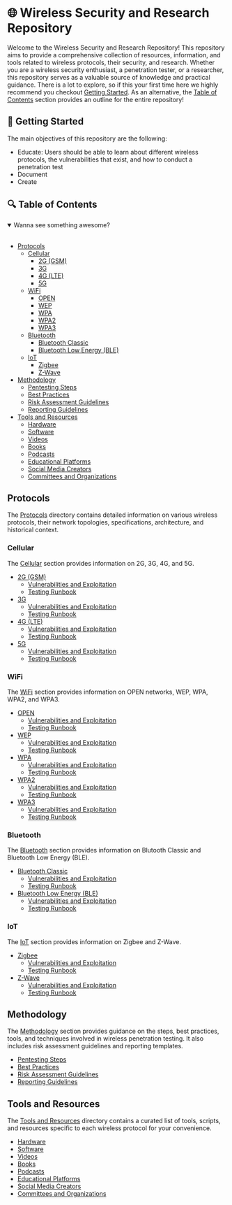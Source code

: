# 🌐 Wireless Security and Research Repository 

Welcome to the Wireless Security and Research Repository! This repository aims to provide a comprehensive collection of resources, information, and tools related to wireless protocols, their security, and research. Whether you are a wireless security enthusiast, a penetration tester, or a researcher, this repository serves as a valuable source of knowledge and practical guidance. There is a lot to explore, so if this your first time here we highly recommend you checkout [Getting Started](#getting-started). As an alternative, the [Table of Contents](#table-of-contents) section provides an outline for the entire repository!

## 🚀 Getting Started

The main objectives of this repository are the following:
- Educate: Users should be able to learn about different wireless protocols, the vulnerabilities that exist, and how to conduct a penetration test
- Document
- Create

## 🔍 Table of Contents

<details open="">
<summary>Wanna see something awesome?</summary>
<br>
</details>

- [Protocols](#protocols)
  - [Cellular](#cellular)
    - [2G (GSM)](#cellular)
    - [3G](#cellular)
    - [4G (LTE)](#cellular)
    - [5G](#cellular)
  - [WiFi](#wifi)
    - [OPEN](#wifi)
    - [WEP](#wifi)
    - [WPA](#wifi)
    - [WPA2](#wifi)
    - [WPA3](#wifi)
  - [Bluetooth](#bluetooth)
    - [Bluetooth Classic](#bluetooth)
    - [Bluetooth Low Energy (BLE)](#bluetooth)
  - [IoT](#IoT)
    - [Zigbee](#IoT)
    - [Z-Wave](#IoT)
- [Methodology](#methodology)
    - [Pentesting Steps](#methodology)
    - [Best Practices](#methodology)
    - [Risk Assessment Guidelines](#methodology)
    - [Reporting Guidelines](#methodology)
- [Tools and Resources](#tools-and-resources)
    - [Hardware](#tools-and-resources)
    - [Software](#tools-and-resources)
    - [Videos](#tools-and-resources)
    - [Books](#tools-and-resources)
    - [Podcasts](#tools-and-resources)
    - [Educational Platforms](#tools-and-resources)
    - [Social Media Creators](#tools-and-resources)
    - [Committees and Organizations](#tools-and-resources)

## Protocols

The [Protocols](Protocols/) directory contains detailed information on various wireless protocols, their network topologies, specifications, architecture, and historical context.

### Cellular

The [Cellular](Protocols/Cellular/) section provides information on 2G, 3G, 4G, and 5G.

- [2G (GSM)](Protocols/Cellular/2G/)
  - [Vulnerabilities and Exploitation](Protocols/Cellular/2G/Vulnerabilities_and_Exploitation.md)
  - [Testing Runbook](Protocols/Cellular/2G/Testing_Runbook.md)
- [3G](Protocols/Cellular/3G/)
  - [Vulnerabilities and Exploitation](Protocols/Cellular/3G/Vulnerabilities_and_Exploitation.md)
  - [Testing Runbook](Protocols/Cellular/3G/Testing_Runbook.md)
- [4G (LTE)](Protocols/Cellular/4G/)
  - [Vulnerabilities and Exploitation](Protocols/Cellular/4G/Vulnerabilities_and_Exploitation.md)
  - [Testing Runbook](Protocols/Cellular/4G/Testing_Runbook.md)
- [5G](Protocols/Cellular/5G/)
  - [Vulnerabilities and Exploitation](Protocols/Cellular/5G/Vulnerabilities_and_Exploitation.md)
  - [Testing Runbook](Protocols/Cellular/5G/Testing_Runbook.md)
    
### WiFi

The [WiFi](Protocols/WiFi/) section provides information on OPEN networks, WEP, WPA, WPA2, and WPA3.

- [OPEN](Protocols/WiFi/OPEN/)
  - [Vulnerabilities and Exploitation](Protocols/WiFi/OPEN/Vulnerabilities_and_Exploitation.md)
  - [Testing Runbook](Protocols/WiFi/OPEN/Testing_Runbook.md)
- [WEP](Protocols/WiFi/WEP/)
  - [Vulnerabilities and Exploitation](Protocols/WiFi/WEP/Vulnerabilities_and_Exploitation.md)
  - [Testing Runbook](Protocols/WiFi/WEP/Testing_Runbook.md)
- [WPA](Protocols/WiFi/WPA/)
  - [Vulnerabilities and Exploitation](Protocols/WiFi/WPA/Vulnerabilities_and_Exploitation.md)
  - [Testing Runbook](Protocols/WiFi/WPA/Testing_Runbook.md)
- [WPA2](Protocols/WiFi/WPA2/)
  - [Vulnerabilities and Exploitation](Protocols/WiFi/WPA2/Vulnerabilities_and_Exploitation.md)
  - [Testing Runbook](Protocols/WiFi/WPA2/Testing_Runbook.md)
- [WPA3](Protocols/WiFi/WPA3/)
  - [Vulnerabilities and Exploitation](Protocols/WiFi/WPA3/Vulnerabilities_and_Exploitation.md)
  - [Testing Runbook](Protocols/WiFi/WPA3/Testing_Runbook.md)
  
### Bluetooth

The [Bluetooth](Protocols/Bluetooth/) section provides information on Blutooth Classic and Bluetooth Low Energy (BLE).

- [Bluetooth Classic](Protocols/Bluetooth/Classic/)
  - [Vulnerabilities and Exploitation](Protocols/Bluetooth/Classic/Vulnerabilities_and_Exploitation.md)
  - [Testing Runbook](Protocols/Bluetooth/Classic/Testing_Runbook.md)
- [Bluetooth Low Energy (BLE)](Protocols/Bluetooth/BLE/)
  - [Vulnerabilities and Exploitation](Protocols/Bluetooth/BLE/Vulnerabilities_and_Exploitation.md)
  - [Testing Runbook](Protocols/Bluetooth/BLE/Testing_Runbook.md)

### IoT

The [IoT](Protocols/IoT/) section provides information on Zigbee and Z-Wave.

- [Zigbee](Protocols/IoT/Zigbee/)
  - [Vulnerabilities and Exploitation](Protocols/IoT/Zigbee/Vulnerabilities_and_Exploitation.md)
  - [Testing Runbook](Protocols/IoT/Zigbee/Testing_Runbook.md)
- [Z-Wave](Protocols/IoT/Z-Wave/)
  - [Vulnerabilities and Exploitation](Protocols/IoT/Z-Wave/Vulnerabilities_and_Exploitation.md)
  - [Testing Runbook](Protocols/IoT/Z-Wave/Testing_Runbook.md)

## Methodology

The [Methodology](Methodology/) section provides guidance on the steps, best practices, tools, and techniques involved in wireless penetration testing. It also includes risk assessment guidelines and reporting templates.

- [Pentesting Steps](Methodology/Pentesting_Steps.md)
- [Best Practices](Methodology/Best_Practices.md)
- [Risk Assessment Guidelines](Methodology/Risk_Assessment_Guidelines.md)
- [Reporting Guidelines](Methodology/Reporting_Guidelines.md)

## Tools and Resources

The [Tools and Resources](Tools_and_Resources/) directory contains a curated list of tools, scripts, and resources specific to each wireless protocol for your convenience.
- [Hardware](Tools_and_Resources/Hardware.md)
- [Software](Tools_and_Resources/Software.md)
- [Videos](Tools_and_Resources/Videos.md)
- [Books](Tools_and_Resources/Books.md)
- [Podcasts](Tools_and_Resources/Podcasts.md)
- [Educational Platforms](Tools_and_Resources/Educational_Platforms.md)
- [Social Media Creators](Tools_and_Resources/Social_Media_Creators.md)
- [Committees and Organizations](Tools_and_Resources/Committees_and_Organizations)


